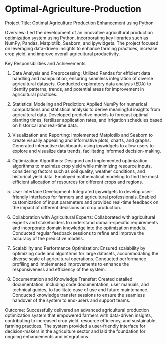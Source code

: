 # Optimal-Agriculture-Production

Project Title: Optimal Agriculture Production Enhancement using Python

Overview:
Led the development of an innovative agricultural production optimization system using Python, incorporating key libraries such as NumPy, Pandas, Matplotlib, Seaborn, and ipywidgets. The project focused on leveraging data-driven insights to enhance farming practices, increase crop yield, and improve overall agricultural productivity.

Key Responsibilities and Achievements:

1) Data Analysis and Preprocessing:
Utilized Pandas for efficient data handling and manipulation, ensuring seamless integration of diverse agricultural datasets.
Conducted exploratory data analysis (EDA) to identify patterns, trends, and potential areas for improvement in agricultural practices.

2) Statistical Modeling and Prediction:
Applied NumPy for numerical computations and statistical analysis to derive meaningful insights from agricultural data.
Developed predictive models to forecast optimal planting times, fertilizer application rates, and irrigation schedules based on historical and real-time data.

3) Visualization and Reporting:
Implemented Matplotlib and Seaborn to create visually appealing and informative plots, charts, and graphs.
Generated interactive dashboards using ipywidgets to allow users to explore and visualize data trends, facilitating informed decision-making.

4) Optimization Algorithms:
Designed and implemented optimization algorithms to maximize crop yield while minimizing resource inputs, considering factors such as soil quality, weather conditions, and historical yield data.
Employed mathematical modeling to find the most efficient allocation of resources for different crops and regions.

5) User Interface Development:
Integrated ipywidgets to develop user-friendly interfaces for farmers and agricultural professionals.
Enabled customization of input parameters and provided real-time feedback on the impact of different decisions on crop production.

6) Collaboration with Agricultural Experts:
Collaborated with agricultural experts and stakeholders to understand domain-specific requirements and incorporate domain knowledge into the optimization models.
Conducted regular feedback sessions to refine and improve the accuracy of the predictive models.

7) Scalability and Performance Optimization:
Ensured scalability by optimizing code and algorithms for large datasets, accommodating the diverse scale of agricultural operations.
Conducted performance profiling and implemented improvements to enhance the responsiveness and efficiency of the system.

8) Documentation and Knowledge Transfer:
Created detailed documentation, including code documentation, user manuals, and technical guides, to facilitate ease of use and future maintenance.
Conducted knowledge transfer sessions to ensure the seamless handover of the system to end-users and support teams.

Outcome:
Successfully delivered an advanced agricultural production optimization system that empowered farmers with data-driven insights, contributing to increased crop yield, resource efficiency, and sustainable farming practices. The system provided a user-friendly interface for decision-makers in the agriculture sector and laid the foundation for ongoing enhancements and integrations.
